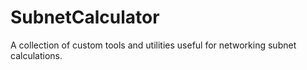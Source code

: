 # SubnetCalculator
A collection of custom tools and utilities useful for networking subnet calculations. 

